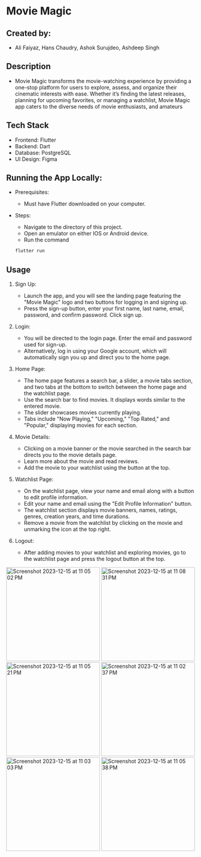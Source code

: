 # Movie Magic 

## Created by: 
- Ali Faiyaz, Hans Chaudry, Ashok Surujdeo, Ashdeep Singh

## Description
- Movie Magic transforms the movie-watching experience by providing a one-stop platform for users to explore, assess, and organize their cinematic interests with ease. Whether it’s finding the latest releases, planning for upcoming favorites, or managing a watchlist, Movie Magic app caters to the diverse needs of movie enthusiasts, and amateurs

## Tech Stack
 - Frontend: Flutter
 - Backend: Dart
 - Database: PostgreSQL
 - UI Design: Figma
  
## Running the App Locally:
- Prerequisites:
  - Must have Flutter downloaded on your computer.
 
- Steps:
  - Navigate to the directory of this project.
  - Open an emulator on either IOS or Android device.
  - Run the command
  ```bash
  flutter run  
  ```

## Usage
1. Sign Up:
   - Launch the app, and you will see the landing page featuring the "Movie Magic" logo and two buttons for logging in and signing up.
    - Press the sign-up button, enter your first name, last name, email, password, and confirm password. Click sign up.
  
2. Login:
   - You will be directed to the login page. Enter the email and password used for sign-up.
   - Alternatively, log in using your Google account, which will automatically sign you up and direct you to the home page.
  
3. Home Page:
   - The home page features a search bar, a slider, a movie tabs section, and two tabs at the bottom to switch between the home page and the watchlist page.
   - Use the search bar to find movies. It displays words similar to the entered movie.
   - The slider showcases movies currently playing.
   - Tabs include "Now Playing," "Upcoming," "Top Rated," and "Popular," displaying movies for each section.

4. Movie Details:
   - Clicking on a movie banner or the movie searched in the search bar directs you to the movie details page.
   - Learn more about the movie and read reviews.
   - Add the movie to your watchlist using the button at the top.
  
5. Watchlist Page:
   - On the watchlist page, view your name and email along with a button to edit profile information.
   - Edit your name and email using the "Edit Profile Information" button.
   - The watchlist section displays movie banners, names, ratings, genres, creation years, and time durations.
   - Remove a movie from the watchlist by clicking on the movie and unmarking the icon at the top right.

6. Logout:
   - After adding movies to your watchlist and exploring movies, go to the watchlist page and press the logout button at the top.

<img width="250" alt="Screenshot 2023-12-15 at 11 05 02 PM" src="https://github.com/alifaiyaz1120/Movie-Magic/assets/119764873/1cf7ed89-2681-4c5c-8dba-5f8aa193416f">
<img width="250" alt="Screenshot 2023-12-15 at 11 08 31 PM" src="https://github.com/alifaiyaz1120/Movie-Magic/assets/119764873/8688c3e4-fedd-4304-b283-8ae22200a603">
<img width="250" alt="Screenshot 2023-12-15 at 11 05 21 PM" src="https://github.com/alifaiyaz1120/Movie-Magic/assets/119764873/90f86499-af6a-418c-9e3f-879b63f8e19f">
<img width="250" alt="Screenshot 2023-12-15 at 11 02 37 PM" src="https://github.com/alifaiyaz1120/Movie-Magic/assets/119764873/3e84fdb8-6646-414a-973d-f6d38e3e4fc0">
<img width="250" alt="Screenshot 2023-12-15 at 11 03 03 PM" src="https://github.com/alifaiyaz1120/Movie-Magic/assets/119764873/d937e7ea-91e2-4552-bc7e-19ba4e66145c">
<img width="250" alt="Screenshot 2023-12-15 at 11 05 38 PM" src="https://github.com/alifaiyaz1120/Movie-Magic/assets/119764873/28382a4d-acd1-414e-a776-afeba1cbe577">

